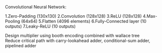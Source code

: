 Convolutional Neural Network:

1.Zero-Padding (130x130)
2.Convolution (128x128)
3.ReLU (128x128)
4.Max-Pooling (64x64)
5.Flatten (4096 elements)
6.Fully-Connected layer (10 outputs)
7.Leaky-ReLU (10 outputs)

Design multiplier using booth encoding combined with wallace tree        
Reduce critical path with carry-lookahead adder, conditional-sum adder, pipelined adder
